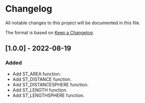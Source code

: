 # Changelog
All notable changes to this project will be documented in this file.

The format is based on [Keep a Changelog](https://keepachangelog.com/en/1.0.0/).

## [1.0.0] - 2022-08-19

### Added
- Add ST_AREA function.
- Add ST_DISTANCE function.
- Add ST_DISTANCESPHERE function.
- Add ST_LENGTH function.
- Add ST_LENGTHSPHERE function.
